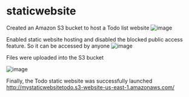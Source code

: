 # staticwebsite

Created an Amazon S3 bucket to host a Todo list website
![image](https://github.com/Sindhia-raj96/staticwebsite/assets/161922154/1ad648bd-bf23-4189-bc05-f5fbbda65e36)

Enabled static website hosting and disabled the blocked public access feature. So it can be accessed by anyone
![image](https://github.com/Sindhia-raj96/staticwebsite/assets/161922154/00cc7122-663e-4222-bcde-b3e33dd40914)

Files were uploaded into the S3 bucket

![image](https://github.com/Sindhia-raj96/staticwebsite/assets/161922154/9fedabb3-dbcf-4656-ab94-0278fa0678d4)

Finally, the Todo static website was successfully launched
http://mystaticwebsitetodo.s3-website-us-east-1.amazonaws.com/
